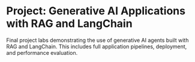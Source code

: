 # Project: Generative AI Applications with RAG and LangChain

Final project labs demonstrating the use of generative AI agents built with RAG and LangChain. This includes full application pipelines, deployment, and performance evaluation.
